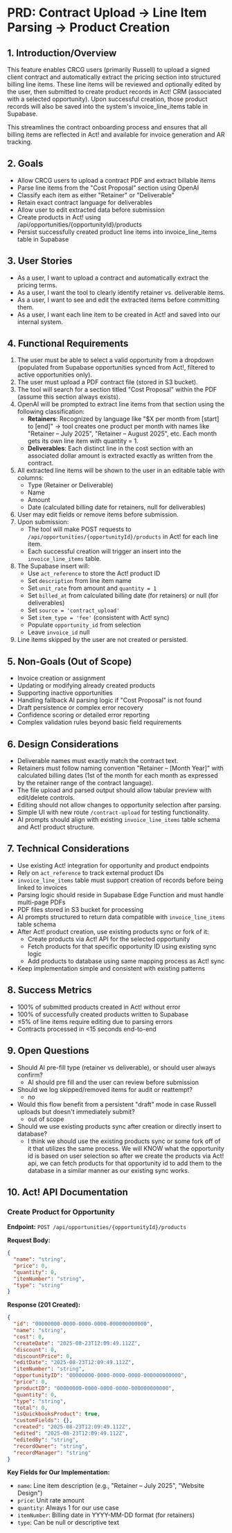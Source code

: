 # PRD: Contract Upload → Line Item Parsing → Product Creation

## 1. Introduction/Overview

This feature enables CRCG users (primarily Russell) to upload a signed client contract and automatically extract the pricing section into structured billing line items. These line items will be reviewed and optionally edited by the user, then submitted to create product records in Act! CRM (associated with a selected opportunity). Upon successful creation, those product records will also be saved into the system's invoice_line_items table in Supabase.

This streamlines the contract onboarding process and ensures that all billing items are reflected in Act! and available for invoice generation and AR tracking.

## 2. Goals
- Allow CRCG users to upload a contract PDF and extract billable items
- Parse line items from the "Cost Proposal" section using OpenAI
- Classify each item as either "Retainer" or "Deliverable"
- Retain exact contract language for deliverables
- Allow user to edit extracted data before submission
- Create products in Act! using /api/opportunities/{opportunityId}/products
- Persist successfully created product line items into invoice_line_items table in Supabase

## 3. User Stories
- As a user, I want to upload a contract and automatically extract the pricing terms.
- As a user, I want the tool to clearly identify retainer vs. deliverable items.
- As a user, I want to see and edit the extracted items before committing them.
- As a user, I want each line item to be created in Act! and saved into our internal system.

## 4. Functional Requirements
1. The user must be able to select a valid opportunity from a dropdown (populated from Supabase opportunities synced from Act!, filtered to active opportunities only).
2. The user must upload a PDF contract file (stored in S3 bucket).
3. The tool will search for a section titled "Cost Proposal" within the PDF (assume this section always exists).
4. OpenAI will be prompted to extract line items from that section using the following classification:
   - **Retainers**: Recognized by language like "$X per month from [start] to [end]" → tool creates one product per month with names like "Retainer – July 2025", "Retainer – August 2025", etc. Each month gets its own line item with quantity = 1.
   - **Deliverables**: Each distinct line in the cost section with an associated dollar amount is extracted exactly as written from the contract.
5. All extracted line items will be shown to the user in an editable table with columns:
   - Type (Retainer or Deliverable)
   - Name
   - Amount
   - Date (calculated billing date for retainers, null for deliverables)
6. User may edit fields or remove items before submission.
7. Upon submission:
   - The tool will make POST requests to `/api/opportunities/{opportunityId}/products` in Act! for each line item.
   - Each successful creation will trigger an insert into the `invoice_line_items` table.
8. The Supabase insert will:
   - Use `act_reference` to store the Act! product ID
   - Set `description` from line item name
   - Set `unit_rate` from amount and `quantity = 1`
   - Set `billed_at` from calculated billing date (for retainers) or null (for deliverables)
   - Set `source = 'contract_upload'`
   - Set `item_type = 'fee'` (consistent with Act! sync)
   - Populate `opportunity_id` from selection
   - Leave `invoice_id` null
9. Line items skipped by the user are not created or persisted.

## 5. Non-Goals (Out of Scope)
- Invoice creation or assignment
- Updating or modifying already created products
- Supporting inactive opportunities
- Handling fallback AI parsing logic if "Cost Proposal" is not found
- Draft persistence or complex error recovery
- Confidence scoring or detailed error reporting
- Complex validation rules beyond basic field requirements

## 6. Design Considerations
- Deliverable names must exactly match the contract text.
- Retainers must follow naming convention "Retainer – [Month Year]" with calculated billing dates (1st of the month for each month as expressed by the retainer range of the contract language).
- The file upload and parsed output should allow tabular preview with edit/delete controls.
- Editing should not allow changes to opportunity selection after parsing.
- Simple UI with new route `/contract-upload` for testing functionality.
- AI prompts should align with existing `invoice_line_items` table schema and Act! product structure.

## 7. Technical Considerations
- Use existing Act! integration for opportunity and product endpoints
- Rely on `act_reference` to track external product IDs
- `invoice_line_items` table must support creation of records before being linked to invoices
- Parsing logic should reside in Supabase Edge Function and must handle multi-page PDFs
- PDF files stored in S3 bucket for processing
- AI prompts structured to return data compatible with `invoice_line_items` table schema
- After Act! product creation, use existing products sync or fork of it:
  - Create products via Act! API for the selected opportunity
  - Fetch products for that specific opportunity ID using existing sync logic
  - Add products to database using same mapping process as Act! sync
- Keep implementation simple and consistent with existing patterns

## 8. Success Metrics
- 100% of submitted products created in Act! without error
- 100% of successfully created products written to Supabase
- ≤5% of line items require editing due to parsing errors
- Contracts processed in <15 seconds end-to-end

## 9. Open Questions
- Should AI pre-fill type (retainer vs deliverable), or should user always confirm?
    - AI should pre fill and the user can review before submission
- Should we log skipped/removed items for audit or reattempt?
    - no
- Would this flow benefit from a persistent "draft" mode in case Russell uploads but doesn't immediately submit?
    - out of scope
- Should we use existing products sync after creation or directly insert to database?
    - I think we should use the existing products sync or some fork off of it that utilizes the same process. We will KNOW what the opportunity id is based on user selection so after we create the products via Act! api, we can fetch products for that opportunity id to add them to the database in a similar manner as our existing sync works.

## 10. Act! API Documentation

### Create Product for Opportunity
**Endpoint:** `POST /api/opportunities/{opportunityId}/products`

**Request Body:**
```json
{
  "name": "string",
  "price": 0,
  "quantity": 0,
  "itemNumber": "string",
  "type": "string"
}
```

**Response (201 Created):**
```json
{
  "id": "00000000-0000-0000-0000-000000000000",
  "name": "string",
  "cost": 0,
  "createDate": "2025-08-23T12:09:49.112Z",
  "discount": 0,
  "discountPrice": 0,
  "editDate": "2025-08-23T12:09:49.112Z",
  "itemNumber": "string",
  "opportunityID": "00000000-0000-0000-0000-000000000000",
  "price": 0,
  "productID": "00000000-0000-0000-0000-000000000000",
  "quantity": 0,
  "type": "string",
  "total": 0,
  "isQuickbooksProduct": true,
  "customFields": {},
  "created": "2025-08-23T12:09:49.112Z",
  "edited": "2025-08-23T12:09:49.112Z",
  "editedBy": "string",
  "recordOwner": "string",
  "recordManager": "string"
}
```

**Key Fields for Our Implementation:**
- `name`: Line item description (e.g., "Retainer – July 2025", "Website Design")
- `price`: Unit rate amount
- `quantity`: Always 1 for our use case
- `itemNumber`: Billing date in YYYY-MM-DD format (for retainers)
- `type`: Can be null or descriptive text